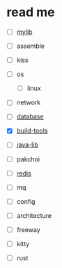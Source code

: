 # read me

- [ ] [mylib](https://github.com/liangkuai/mylib)

- [ ] assemble

- [ ] kiss

- [ ] os
    - [ ] linux

- [ ] network

- [ ] [database](https://github.com/liangkuai/database)

- [x] [build-tools](https://github.com/liangkuai/build-tools)

- [ ] [java-lib](https://github.com/liangkuai/java-lib)

- [ ] pakchoi

- [ ] [redis](https://github.com/liangkuai/redis)

- [ ] mq

- [ ] config

- [ ] architecture

- [ ] freeway

- [ ] kitty

- [ ] rust